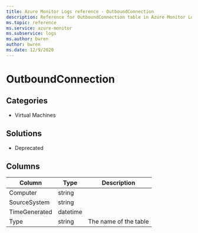 ```yaml
---
title: Azure Monitor Logs reference - OutboundConnection
description: Reference for OutboundConnection table in Azure Monitor Logs.
ms.topic: reference
ms.service: azure-monitor
ms.subservice: logs
ms.author: bwren
author: bwren
ms.date: 12/9/2020
---
```


# OutboundConnection

 

## Categories

- Virtual Machines
## Solutions

- Deprecated




## Columns

|Column|Type|Description|
|---|---|---|
|Computer|string||
|SourceSystem|string||
|TimeGenerated|datetime||
|Type|string|The name of the table|
